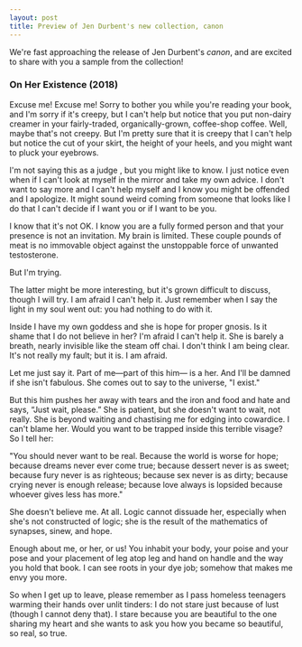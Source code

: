 ```yaml
---
layout: post
title: Preview of Jen Durbent's new collection, canon
---
```


We're fast approaching the release of Jen Durbent's *canon*, and are excited to share with you a sample from the collection!

### On Her Existence (2018)

<div class="verse">
Excuse me! Excuse me! Sorry to bother you while you're reading
your book, and I'm sorry if it's creepy,
but I can't help but notice that you put
non-dairy creamer in your fairly-traded,
organically-grown, coffee-shop coffee. Well, maybe that's not creepy.
But I'm pretty sure that it is creepy that I can't help but notice
the cut of your skirt, the height of your heels,
and you might want to pluck your eyebrows.

I'm not saying this as a judge , but you
might like to know. I just notice
even when if I can't look at myself in the mirror
and take my own advice. I don't want to say more
and I can't help myself and I know
you might be offended and I apologize. It might sound
weird coming from someone
that looks like I do
that I can't decide if I want you
or if I want to be you.

I know that it's not OK. I know you
are a fully formed person and that your presence is not
an invitation. My brain is limited.
These couple pounds of meat is no immovable
object against the unstoppable force of unwanted testosterone.

But I'm trying.

The latter might be more interesting, but it's grown difficult
to discuss, though I will try. I am afraid
I can't help it. Just remember when I say the light in my soul
went out: you had nothing to do with it.

Inside I have my own goddess and she is hope for proper gnosis.
Is it shame that I do not believe in her? I'm afraid
I can't help it. She is barely a breath, nearly invisible
like the steam off chai. I don't think I am being clear.
It's not really my fault; but it is.
I am afraid.

Let me just say it.
Part of me&mdash;part of this him&mdash;
is a her.
And I'll be damned if she isn't fabulous.
She comes out to say to the universe, "I exist."

But this him pushes her away with tears and
the iron and food and hate and says,
“Just wait, please.” She is patient, but
she doesn't want to wait, not really. She is beyond waiting
and chastising me for edging into cowardice.
I can't blame her. Would you want to be trapped inside
this terrible visage? So I tell her:

"You should never want to be real.
Because the world is worse for hope;
because dreams never ever come true;
because dessert never is as sweet;
because fury never is as righteous;
because sex never is as dirty;
because crying never is enough release;
because love always is lopsided
because whoever gives less has more."

She doesn't believe me. At all. Logic cannot dissuade
her, especially when she's not constructed of logic;
she is the result of the mathematics of synapses, sinew, and hope.

Enough about me, or her, or us!
You inhabit your body, your poise
and your pose
and your placement of leg atop leg
and hand on handle
and the way you hold that book. I can see roots
in your dye job;
somehow that makes me envy you more.

So when I get up to leave, please remember as I pass homeless
teenagers warming their hands over unlit tinders: I do not stare
just because of lust (though I cannot deny that). I stare
because you are beautiful to the one sharing my heart and she
wants to ask you how you became
so beautiful, so real, so true.
</div>
